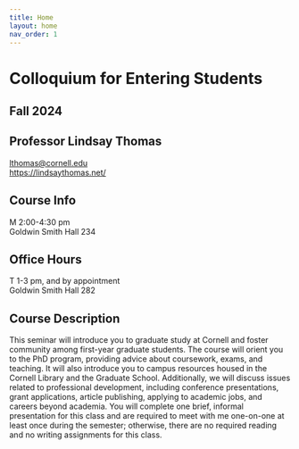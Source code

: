 ```yaml
---
title: Home
layout: home
nav_order: 1
---
```


# Colloquium for Entering Students
## Fall 2024
## Professor Lindsay Thomas
<lthomas@cornell.edu><br>
<https://lindsaythomas.net/>

## Course Info
M 2:00-4:30 pm<br/>
Goldwin Smith Hall 234

## Office Hours
T 1-3 pm, and by appointment <br/>
Goldwin Smith Hall 282

## Course Description
This seminar will introduce you to graduate study at Cornell and foster community among first-year graduate students. The course will orient you to the PhD program, providing advice about coursework, exams, and teaching. It will also introduce you to campus resources housed in the Cornell Library and the Graduate School. Additionally, we will discuss issues related to professional development, including conference presentations, grant applications, article publishing, applying to academic jobs, and careers beyond academia. You will complete one brief, informal presentation for this class and are required to meet with me one-on-one at least once during the semester; otherwise, there are no required reading and no writing assignments for this class.

